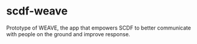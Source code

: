 # scdf-weave

Prototype of WEAVE, the app that empowers SCDF to better communicate with people on the ground and improve response.
